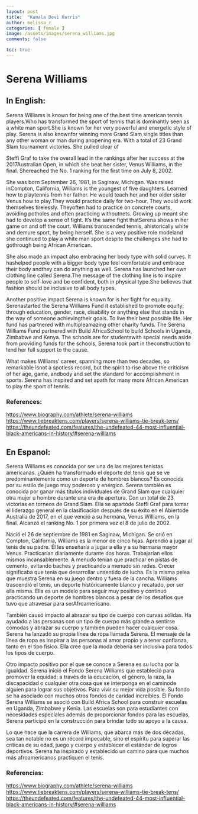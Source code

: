 ```yaml
---
layout: post
title:  "Kamala Devi Harris"
author: melissa_r
categories: [ female ]
image: /assets/images/serena_williams.jpg
comments: false

toc: true
---
```

<!-- English Section -->
# Serena Williams

## In English:
Serena Williams is known for being one of the best time american tennis players.Who has transformed the sport of tennis that is dominantly seen as a white man sport.She is known for her very powerful and energetic style of play. Serena is also knownfor winning more Grand Slam single titles than any other woman or man during anopening era. With a total of 23 Grand Slam tournament victories. She pulled clear of 

Steffi Graf to take the overall lead in the rankings after her success at the 2017Australian Open, in which she beat her sister, Venus Williams, in the final. Shereached the No. 1 ranking for the first time on July 8, 2002. 

She   was   born   September   26,   1981,   in   Saginaw,   Michigan.   Was   raised   inCompton, California, Williams is the youngest of five daughters. Learned how to playtennis from her father. He would teach her and her older sister Venus how to play.They would practice daily for two-hour. They would work themselves tirelessly. Theyoften had to practice on concrete courts, avoiding potholes and often practicing withoutnets. Growing up meant she had to develop a sense of fight. It’s the same fight thatSerena shows  in her game on and off the court. Williams  transcended tennis, ahistorically white and demure sport, by being herself. She is a very positive role modeland she continued to play a white man sport despite the challenges she had to gothrough being African American.  

She also made an impact also embracing her body type with solid curves. It hashelped people with a bigger body type feel comfortable and embrace their body andthey can do anything as well. Serena has launched her own clothing line called Serena.The message of the clothing line is to inspire people to self-love and be confident, both in physical type.She believes that fashion should be inclusive to all body types.

Another positive impact Serena is known for is her fight for equality. Serenastarted the Serena Williams Fund it established to promote equity; through education,
gender, race, disability or anything else that stands in the way of someone achievingtheir goals. To live their best possible life. Her fund has partnered with multipleamazing other charity funds. The  Serena Williams Fund  partnered with Build AfricaSchool to build Schools in Uganda, Zimbabwe and Kenya. The schools are for studentswith special needs aside from providing funds for the schools, Serena took part in theconstruction to lend her full support to the cause. 

What makes Williams’ career, spanning more than two decades, so remarkable isnot a spotless record, but the spirit to rise above the criticism of her age, game, andbody and set the standard for accomplishment in sports. Serena has inspired and set apath for many more African American to play the sport of tennis.

### References:
https://www.biography.com/athlete/serena-williams
https://www.tiebreaktens.com/players/serena-williams-tie-break-tens/
https://theundefeated.com/features/the-undefeated-44-most-influential-black-americans-in-history/#serena-williams

<!-- Spanish Section -->
## En Espanol: 
Serena Williams es conocida por ser una de las mejores tenistas americanas. ¿Quién ha transformado el deporte del tenis que se ve predominantemente como un deporte de hombres blancos? Es conocida por su estilo de juego muy poderoso y enérgico. Serena también es conocida por ganar más títulos individuales de Grand Slam que cualquier otra mujer u hombre durante una era de apertura. Con un total de 23 victorias en torneos de Grand Slam. Ella se apartóde Steffi Graf para tomar el liderazgo general en la clasificación después de su éxito en el Abiertode Australia de 2017, en el que venció a su hermana, Venus Williams, en la final. Alcanzó el ranking No. 1 por primera vez el 8 de julio de 2002.

Nació el 26 de septiembre de 1981 en Saginaw, Michigan. Se crió en Compton, California, Williams es la menor de cinco hijas. Aprendió a jugar al tenis de su padre. Él les enseñaría a jugar a ella y a su hermana mayor Venus. Practicarían diariamente durante dos horas. Trabajarían ellos mismos incansablemente. A menudo tenían que practicar en pistas de cemento, evitando baches y practicando a menudo sin redes. Crecer significaba que tenía que desarrollar unsentido de lucha. Es la misma pelea que muestra Serena en su juego dentro y fuera de la cancha. Williams trascendió el tenis, un deporte históricamente blanco y recatado, por ser ella misma. Ella es un modelo para seguir muy positivo y continuó practicando un deporte de hombres blancos a pesar de los desafíos que tuvo que atravesar para serAfroamericano.

También causó impacto al abrazar su tipo de cuerpo con curvas sólidas. Ha ayudado a las personas con un tipo de cuerpo más grande a sentirse cómodas y abrazar su cuerpo y también pueden hacer cualquier cosa. Serena ha lanzado su propia línea de ropa llamada Serena. El mensaje de la línea de ropa es inspirar a las personas al amor propio y a tener confianza, tanto en el tipo físico. Ella cree que la moda debería ser inclusiva para todos los tipos de cuerpo.

Otro impacto positivo por el que se conoce a Serena es su lucha por la igualdad. Serena inició el Fondo Serena Williams que estableció para promover la equidad; a través de la educación, el género, la raza, la discapacidad o cualquier otra cosa que se interponga en el caminode alguien para lograr sus objetivos. Para vivir su mejor vida posible. Su fondo se ha asociado con muchos otros fondos de caridad increíbles. El Fondo Serena Williams se asoció con Build Africa School para construir escuelas en Uganda, Zimbabwe y Kenia. Las escuelas son para estudiantes con necesidades especiales además de proporcionar fondos para las escuelas, Serena participó en la construcción para brindar todo su apoyo a la causa.

Lo que hace que la carrera de Williams, que abarca más de dos décadas, sea tan notable no es un récord impecable, sino el espíritu para superar las críticas de su edad, juego y cuerpo y establecer el estándar de logros deportivos. Serena ha inspirado y establecido un camino para que muchos más afroamericanos practiquen el tenis.

### Referencias:
https://www.biography.com/athlete/serena-williams
https://www.tiebreaktens.com/players/serena-williams-tie-break-tens/
https://theundefeated.com/features/the-undefeated-44-most-influential-black-americans-in-history/#serena-williams